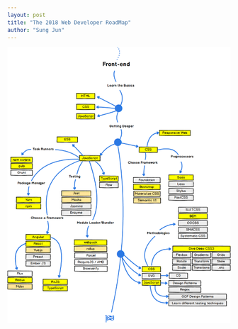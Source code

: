 ```yaml
---
layout: post
title: "The 2018 Web Developer RoadMap"
author: "Sung Jun"
---
```



![2018 web developer roadmap](/assets/img/2018-web-developer-roadmap.png)
